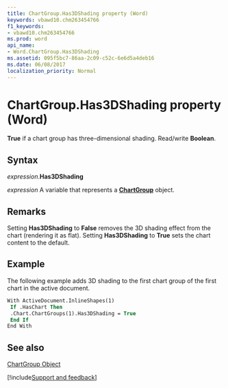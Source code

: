 ```yaml
---
title: ChartGroup.Has3DShading property (Word)
keywords: vbawd10.chm263454766
f1_keywords:
- vbawd10.chm263454766
ms.prod: word
api_name:
- Word.ChartGroup.Has3DShading
ms.assetid: 095f5bc7-86aa-2c09-c52c-6e6d5a4deb16
ms.date: 06/08/2017
localization_priority: Normal
---
```



# ChartGroup.Has3DShading property (Word)

 **True** if a chart group has three-dimensional shading. Read/write **Boolean**.


## Syntax

_expression_.**Has3DShading**

_expression_ A variable that represents a **[ChartGroup](Word.ChartGroup.md)** object.


## Remarks

Setting  **Has3DShading** to **False** removes the 3D shading effect from the chart (rendering it as flat). Setting **Has3DShading** to **True** sets the chart content to the default.


## Example

The following example adds 3D shading to the first chart group of the first chart in the active document.


```vb
With ActiveDocument.InlineShapes(1) 
 If .HasChart Then 
 .Chart.ChartGroups(1).Has3DShading = True 
 End If 
End With 

```


## See also


[ChartGroup Object](Word.ChartGroup.md)

[!include[Support and feedback](~/includes/feedback-boilerplate.md)]